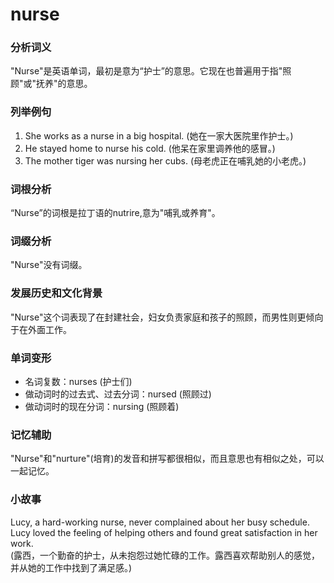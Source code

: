 # nurse

### 分析词义

  

"Nurse"是英语单词，最初是意为“护士”的意思。它现在也普遍用于指"照顾"或"抚养"的意思。

  

### 列举例句

  

1.  She works as a nurse in a big hospital. (她在一家大医院里作护士。)
2.  He stayed home to nurse his cold. (他呆在家里调养他的感冒。)
3.  The mother tiger was nursing her cubs. (母老虎正在哺乳她的小老虎。)

  

### 词根分析

  

“Nurse”的词根是拉丁语的nutrire,意为"哺乳或养育"。

  

### 词缀分析

  

"Nurse"没有词缀。

  

### 发展历史和文化背景

  

"Nurse"这个词表现了在封建社会，妇女负责家庭和孩子的照顾，而男性则更倾向于在外面工作。

  

### 单词变形

  

*   名词复数：nurses (护士们)
*   做动词时的过去式、过去分词：nursed (照顾过)
*   做动词时的现在分词：nursing (照顾着)

  

### 记忆辅助

  

"Nurse"和"nurture"(培育)的发音和拼写都很相似，而且意思也有相似之处，可以一起记忆。

  

### 小故事

  

Lucy, a hard-working nurse, never complained about her busy schedule. Lucy loved the feeling of helping others and found great satisfaction in her work.  
(露西，一个勤奋的护士，从未抱怨过她忙碌的工作。露西喜欢帮助别人的感觉，并从她的工作中找到了满足感。)
